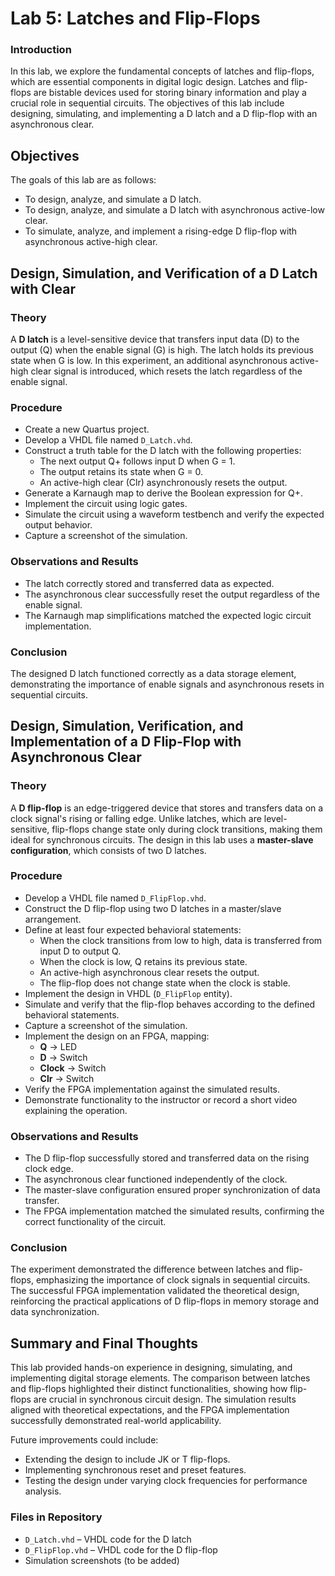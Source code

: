 # Lab 5: Latches and Flip-Flops


### Introduction
In this lab, we explore the fundamental concepts of latches and flip-flops, which are essential components in digital logic design. Latches and flip-flops are bistable devices used for storing binary information and play a crucial role in sequential circuits. The objectives of this lab include designing, simulating, and implementing a D latch and a D flip-flop with an asynchronous clear.



## Objectives
The goals of this lab are as follows:
- To design, analyze, and simulate a D latch.
- To design, analyze, and simulate a D latch with asynchronous active-low clear.
- To simulate, analyze, and implement a rising-edge D flip-flop with asynchronous active-high clear.



## Design, Simulation, and Verification of a D Latch with Clear

### Theory
A **D latch** is a level-sensitive device that transfers input data (D) to the output (Q) when the enable signal (G) is high. The latch holds its previous state when G is low. In this experiment, an additional asynchronous active-high clear signal is introduced, which resets the latch regardless of the enable signal.

### Procedure
- Create a new Quartus project.
- Develop a VHDL file named `D_Latch.vhd`.
- Construct a truth table for the D latch with the following properties:
  - The next output Q+ follows input D when G = 1.
  - The output retains its state when G = 0.
  - An active-high clear (Clr) asynchronously resets the output.
- Generate a Karnaugh map to derive the Boolean expression for Q+.
- Implement the circuit using logic gates.
- Simulate the circuit using a waveform testbench and verify the expected output behavior.
- Capture a screenshot of the simulation.

### Observations and Results
- The latch correctly stored and transferred data as expected.
- The asynchronous clear successfully reset the output regardless of the enable signal.
- The Karnaugh map simplifications matched the expected logic circuit implementation.

### Conclusion
The designed D latch functioned correctly as a data storage element, demonstrating the importance of enable signals and asynchronous resets in sequential circuits.



## Design, Simulation, Verification, and Implementation of a D Flip-Flop with Asynchronous Clear

### Theory
A **D flip-flop** is an edge-triggered device that stores and transfers data on a clock signal's rising or falling edge. Unlike latches, which are level-sensitive, flip-flops change state only during clock transitions, making them ideal for synchronous circuits. The design in this lab uses a **master-slave configuration**, which consists of two D latches.

### Procedure
- Develop a VHDL file named `D_FlipFlop.vhd`.
- Construct the D flip-flop using two D latches in a master/slave arrangement.
- Define at least four expected behavioral statements:
  - When the clock transitions from low to high, data is transferred from input D to output Q.
  - When the clock is low, Q retains its previous state.
  - An active-high asynchronous clear resets the output.
  - The flip-flop does not change state when the clock is stable.
- Implement the design in VHDL (`D_FlipFlop` entity).
- Simulate and verify that the flip-flop behaves according to the defined behavioral statements.
- Capture a screenshot of the simulation.
- Implement the design on an FPGA, mapping:
  - **Q** → LED
  - **D** → Switch
  - **Clock** → Switch
  - **Clr** → Switch
- Verify the FPGA implementation against the simulated results.
- Demonstrate functionality to the instructor or record a short video explaining the operation.

### Observations and Results
- The D flip-flop successfully stored and transferred data on the rising clock edge.
- The asynchronous clear functioned independently of the clock.
- The master-slave configuration ensured proper synchronization of data transfer.
- The FPGA implementation matched the simulated results, confirming the correct functionality of the circuit.

### Conclusion
The experiment demonstrated the difference between latches and flip-flops, emphasizing the importance of clock signals in sequential circuits. The successful FPGA implementation validated the theoretical design, reinforcing the practical applications of D flip-flops in memory storage and data synchronization.



## Summary and Final Thoughts
This lab provided hands-on experience in designing, simulating, and implementing digital storage elements. The comparison between latches and flip-flops highlighted their distinct functionalities, showing how flip-flops are crucial in synchronous circuit design. The simulation results aligned with theoretical expectations, and the FPGA implementation successfully demonstrated real-world applicability.

Future improvements could include:
- Extending the design to include JK or T flip-flops.
- Implementing synchronous reset and preset features.
- Testing the design under varying clock frequencies for performance analysis.

### Files in Repository
- `D_Latch.vhd` – VHDL code for the D latch
- `D_FlipFlop.vhd` – VHDL code for the D flip-flop
- Simulation screenshots (to be added)

